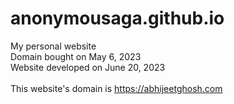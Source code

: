 # anonymousaga.github.io

My personal website <br>
Domain bought on May 6, 2023<br>
Website developed on June 20, 2023<br><br>
This website's domain is https://abhijeetghosh.com
